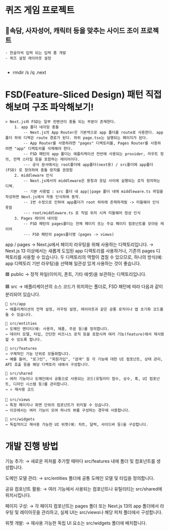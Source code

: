 # 퀴즈 게임 프로젝트
## 📌속담, 사자성어, 캐릭터 등을 맞추는 사이드 조이 프로젝트
	- 한글자씩 입력 되는 입력 폼 개발
	- 퀴즈 설정 레이아웃 설정
	

## 
- rmdir /s /q .next

# FSD(Feature-Sliced Design) 패턴 직접 해보며 구조 파악해보기!
	> Next.js와 FSD는 일부 컨벤션이 충돌 되는 부분이 존재한다.
		1. app 폴더 네이밍 충돌
			-- Next.js의 App Router은 기본적으로 app 폴더를 route로 사용한다. app 폴더 하위 디렉은 route 경로가 된다. 하위 page.tsx는 실행되는 페이지가 된다.
			-- App Router를 사용하려면 "pages" 디렉토리를, Pages Router를 사용하려면 "app" 디렉토리를 삭제해야 한다.
			-- FSD 패턴의 app 폴더는 애플리케이션 전반에 사용되는 provider, 라우트 정의, 전역 스타일 등을 포함하는 레이어이다.
			--- 공식 문서에서는 root폴더에 app폴더(next용) / src폴더에 app폴더(FSD) 로 정의하여 충돌 방지를 권장함
		2. middleware 인식
			-- Next.js에서의 middleware은 용청과 응답 사이에 실행되는 로직 정의하는 디렉.
			-- 기본 사용법 : src 폴더 내 app||page 폴더 내에 middleware.ts 파일을 작성하면 Next.js에서 자동 인식하여 동작.
			-- 1번 수정으로 인하여 app폴더가 root 하위에 존재하게됨 -> 미들웨어 인식 못함
			--- root/middleware.ts 로 직업 위치 시켜 미들웨어 정상 인식
		3. Pages 레이어 네이밍
			-- FSD 패턴의 pages폴더는 전체 페이지 또는 주요 페이지 컴포넌트를 모아둔 레이어
			--- FSD 패턴의 pages폴더명 (pages -> views) 


app / pages
→ Next.js에서 페이지 라우팅을 위해 사용하는 디렉토리입니다.
→ Next.js 13 이상에서는 새롭게 도입된 app 디렉토리를 사용하거나, 기존의 pages 디렉토리를 사용할 수 있습니다. 두 디렉토리의 역할이 겹칠 수 있으므로, 하나의 방식(예: app 디렉토리 기반 라우팅)을 선택해 일관성 있게 사용하는 것이 좋습니다.

🟦 public
→ 정적 파일(이미지, 폰트, 기타 에셋)을 보관하는 디렉토리입니다.

🟦 src
→ 애플리케이션의 소스 코드가 위치하는 폴더로, FSD 패턴에 따라 다음과 같이 분리되어 있습니다.

	🔷 src/app  
	→ 애플리케이션의 전역 설정, 라우팅 설정, 레이아웃과 같은 공통 로직이나 앱 초기화 코드를 둘 수 있습니다.

	🔷 src/entities
	→ 도메인 엔티티(예: 사용자, 제품, 주문 등)를 정의합니다.
	→ 데이터 모델, 타입, 간단한 비즈니스 로직 등을 포함시켜 여러 기능(feature)에서 재사용할 수 있도록 합니다.

	🔷 src/features
	→ 구체적인 기능 단위로 모듈화합니다.
	→ 예를 들어, "로그인", "회원가입", "검색" 등 각 기능에 대한 UI 컴포넌트, 상태 관리, API 호출 등을 해당 디렉토리 내에서 구성합니다.

	🔷 src/shared
	→ 여러 기능이나 도메인에서 공통으로 사용되는 코드(유틸리티 함수, 상수, 훅, UI 컴포넌트, 디자인 시스템 등)를 관리합니다.
	→ ⭐ 재사용 코드

	🔷 src/views
	→ 특정 페이지나 화면 단위의 컴포넌트가 위치할 수 있습니다.
	→ 이곳에서는 여러 기능이 모여 하나의 뷰를 구성하는 경우에 사용합니다.

	🔷 src/widgets
	→ 독립적이고 재사용 가능한 UI 위젯(예: 차트, 달력, 사이드바 등)을 구성합니다.


# 개발 진행 방법
기능 추가:
	→ 새로운 피처를 추가할 때마다 src/features 내에 폴더 및 컴포넌트를 생성합니다.

도메인 모델 관리:
	→ src/entities 폴더에 공통 도메인 모델 및 타입을 정의합니다.

공유 컴포넌트 활용:
	→ 여러 기능에서 사용되는 컴포넌트나 유틸리티는 src/shared에 위치시킵니다.

페이지 구성:
	→ 각 페이지 컴포넌트는 pages 폴더 또는 Next.js 13의 app 폴더에서 라우팅 및 레이아웃을 관리하고,
		실제 UI는 src/views나 해당 피처 폴더에서 구성합니다.
		
위젯 개발:
	→ 재사용 가능한 독립 UI 요소는 src/widgets 폴더에 배치합니다.